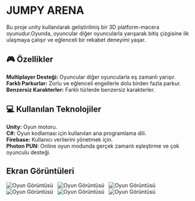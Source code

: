 # JUMPY ARENA

Bu proje unity kullanılarak geliştirilmiş bir 3D platform-macera oyunudur.Oyunda, oyuncular diğer oyuncularla yarışarak bitiş çizgisine ilk ulaşmaya çalışır ve eğlenceli bir rekabet deneyimi yaşar.

## 🎮 Özellikler

**Multiplayer Desteği:** Oyuncular diğer oyuncularla eş zamanlı yarışır.<br>
**Farklı Parkurlar:** Zorlu ve eğlenceli engellerle dolu birden fazla parkur.<br>
**Benzersiz Karakterler:** Farklı türlerde benzersiz karakterler.

## 💻 Kullanılan Teknolojiler

  **Unity:** Oyun motoru.<br>
  **C#:** Oyun kodlaması için kullanılan ana programlama dili.<br>
  **Firebase:** Kullanıcı verilerini yönetmek için.<br>
  **Photon PUN:**  Online oyun modunda gerçek zamanlı eşleştirme ve çok oyunculu desteği.

  ## Ekran Görüntüleri

 ![Oyun Görüntüsü](https://imgur.com/xpVUE1D.jpg)
&nbsp;
![Oyun Görüntüsü](https://imgur.com/AbS8D4U.jpg)
&nbsp;
![Oyun Görüntüsü](https://imgur.com/P2CE7ZU.jpg)
&nbsp;
![Oyun Görüntüsü](https://imgur.com/GcYYDS9.jpg)
&nbsp;
![Oyun Görüntüsü](https://imgur.com/IUsYlkE.jpg)
&nbsp;
![Oyun Görüntüsü](https://imgur.com/FvyNzcl.jpg)
